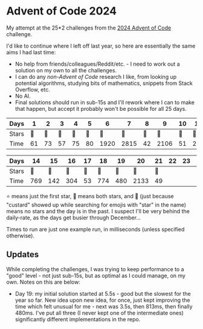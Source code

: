 # Advent of Code 2024

My attempt at the 25*2 challenges from the [2024 Advent of
Code](https://adventofcode.com/2024) challenge.

I'd like to continue where I left off last year, so here are essentially the same
aims I had last time:

* No help from friends/colleagues/Reddit/etc. - I need to work out a solution on
  my own to all the challenges.
* I can do any _non-Advent of Code_ research I like, from looking up potential
  algorithms, studying bits of mathematics, snippets from Stack Overflow, etc.
* No AI.
* Final solutions should run in sub-15s and I'll rework where I can to make that
  happen, but accept it probably won't be possible for all 25 days.

| Days | 1 | 2 | 3 | 4 | 5 | 6 | 7 | 8 | 9 | 10 | 11 | 12 | 13 |
|-|-|-|-|-|-|-|-|-|-|-|-|-|-|
| Stars | :star2: | :star2: | :star2: | :star2: | :star2: | :star2: | :star2: | :star2: | :star2: | :star2: | :star2: | :star2: | :star2: |
| Time | 61 | 73 | 57 | 75 | 80 | 1920 | 2815 | 42 | 2106 | 51 | 294 | 1988 | 1241 |

| Days | 14 | 15 | 16 | 17 | 18 | 19 | 20 | 21 | 22 | 23 | 24 | 25 |
|-|-|-|-|-|-|-|-|-|-|-|-|-|
| Stars | :star2: | :star2: | :star2: | :star2: | :star2: | :star2: | :star2: | :star2: |  |  |  |  |
| Time | 769 | 142 | 304 | 53 | 774 | 480 | 2133 | 49 |  |  |  |  |

:star: means just the first star, :star2: means both stars, and :custard: (just
because "custard" showed up while searching for emojis with "star" in the name)
means no stars and the day is in the past. I suspect I'll be very behind the
daily-rate, as the days get busier through December...

Times to run are just one example run, in milliseconds (unless specified
otherwise).

## Updates

While completing the challenges, I was trying to keep performance to a "good"
level - not just sub-15s, but as optimal as I could manage, on my own. Notes on
this are below:

* Day 19: my initial solution started at 5.5s - good but the slowest for the
  year so far. New idea upon new idea, for once, just kept improving the time
  which felt unusual for me - next was 3.5s, then 813ms, then finally 480ms.
  I've put all three (I never kept one of the intermediate ones) significantly
  different implementations in the repo.
